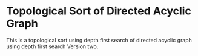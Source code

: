# Topological Sort of Directed Acyclic Graph

This is a topological sort using depth first search of directed acyclic graph using depth first search Version two.
